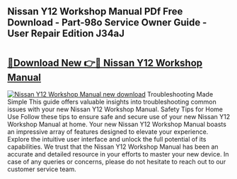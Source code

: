 ## Nissan Y12 Workshop Manual PDf Free Download - Part-98o Service Owner Guide - User Repair Edition J34aJ

# <h2><a href="http://bc64888.oget.top/?id=Nissan+Y12+Workshop+Manual">🔗Download New 👉🔴 Nissan Y12 Workshop Manual</a></h2>

[![Nissan Y12 Workshop Manual new download](https://i.imgur.com/5g1atiW.png)](http://bc64888.oget.top/?id=Nissan+Y12+Workshop+Manual)
Troubleshooting Made Simple This guide offers valuable insights into troubleshooting common issues with your new Nissan Y12 Workshop Manual. Safety Tips for Home Use Follow these tips to ensure safe and secure use of your new Nissan Y12 Workshop Manual at home. Your new Nissan Y12 Workshop Manual boasts an impressive array of features designed to elevate your experience. Explore the intuitive user interface and unlock the full potential of its capabilities. We trust that the Nissan Y12 Workshop Manual has been an accurate and detailed resource in your efforts to master your new device. In case of any queries or concerns, please do not hesitate to reach out to our customer service team.
